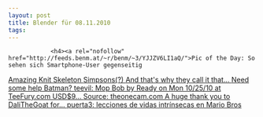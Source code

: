 ```yaml
---
layout: post
title: Blender für 08.11.2010
tags:
---
```



                <h4><a rel="nofollow" href="http://feeds.benm.at/~r/benm/~3/YJJZV6LI1aQ/">Pic of the Day: So sehen sich Smartphone-User gegenseitig
</a><a rel="nofollow" href="http://feedproxy.google.com/~r/9gag/~3/QGEiEEOiCWo/43845">Amazing Knit Skeleton
</a><a rel="nofollow" href="http://feedproxy.google.com/~r/9gag/~3/LK5na0BFw5A/43200">Simpsons(?)
</a><a rel="nofollow" href="http://feedproxy.google.com/~r/9gag/~3/lOxXUQuDwjo/44060">And that's why they call it that...
</a><a rel="nofollow" href="http://feedproxy.google.com/~r/9gag/~3/hbjGGyVhFRc/43680">Need some help Batman?
</a><a rel="nofollow" href="http://blog.gamefreaks.co.nz/post/1395229778">teevil: Mop Bob by Ready on Mon 10/25/10 at TeeFury.com USD$9...
</a><a rel="nofollow" href="http://blog.gamefreaks.co.nz/post/1383368749">Source: theonecam.com A huge thank you to DaliTheGoat for...
</a><a rel="nofollow" href="http://blog.gamefreaks.co.nz/post/1384603249">puerta3: lecciones de vidas intrínsecas en Mario Bros</a></h4>
